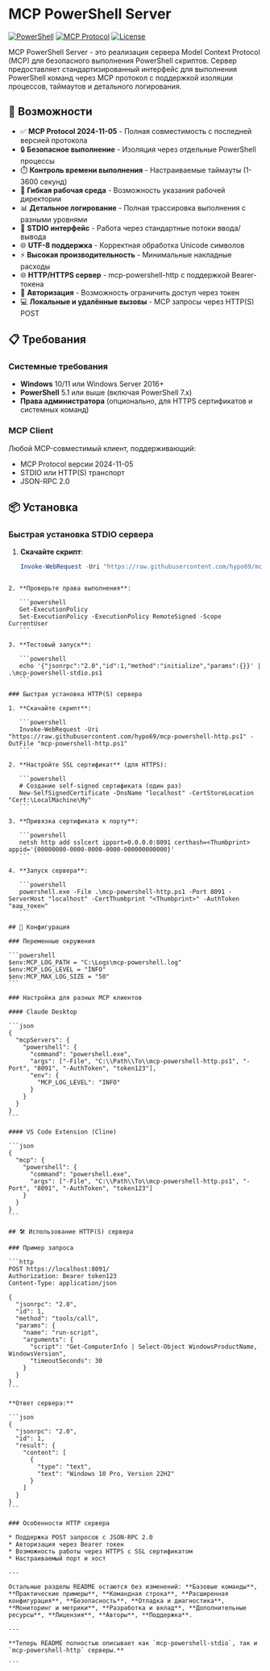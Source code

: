 # MCP PowerShell Server

[![PowerShell](https://img.shields.io/badge/PowerShell-5.1%2B-blue.svg)](https://github.com/PowerShell/PowerShell)
[![MCP Protocol](https://img.shields.io/badge/MCP-2024--11--05-green.svg)](https://modelcontextprotocol.io/)
[![License](https://img.shields.io/badge/License-MIT-yellow.svg)](LICENSE)

MCP PowerShell Server - это реализация сервера Model Context Protocol (MCP) для безопасного выполнения PowerShell скриптов. Сервер предоставляет стандартизированный интерфейс для выполнения PowerShell команд через MCP протокол с поддержкой изоляции процессов, таймаутов и детального логирования.

## 🚀 Возможности

- ✅ **MCP Protocol 2024-11-05** - Полная совместимость с последней версией протокола
- 🔒 **Безопасное выполнение** - Изоляция через отдельные PowerShell процессы
- ⏱️ **Контроль времени выполнения** - Настраиваемые таймауты (1-3600 секунд)
- 📁 **Гибкая рабочая среда** - Возможность указания рабочей директории
- 📊 **Детальное логирование** - Полная трассировка выполнения с разными уровнями
- 🔄 **STDIO интерфейс** - Работа через стандартные потоки ввода/вывода
- 🌐 **UTF-8 поддержка** - Корректная обработка Unicode символов
- ⚡ **Высокая производительность** - Минимальные накладные расходы
- 🌐 **HTTP/HTTPS сервер** - mcp-powershell-http с поддержкой Bearer-токена
- 🔐 **Авторизация** - Возможность ограничить доступ через токен
- 💻 **Локальные и удалённые вызовы** - MCP запросы через HTTP(S) POST

## 📋 Требования

### Системные требования
- **Windows** 10/11 или Windows Server 2016+
- **PowerShell** 5.1 или выше (включая PowerShell 7.x)
- **Права администратора** (опционально, для HTTPS сертификатов и системных команд)

### MCP Client
Любой MCP-совместимый клиент, поддерживающий:
- MCP Protocol версии 2024-11-05
- STDIO или HTTP(S) транспорт
- JSON-RPC 2.0

## 📦 Установка

### Быстрая установка STDIO сервера
1. **Скачайте скрипт**:
   ```powershell
   Invoke-WebRequest -Uri "https://raw.githubusercontent.com/hypo69/mcp-powershell-stdio.ps1" -OutFile "mcp-powershell-stdio.ps1"
````

2. **Проверьте права выполнения**:

   ```powershell
   Get-ExecutionPolicy
   Set-ExecutionPolicy -ExecutionPolicy RemoteSigned -Scope CurrentUser
   ```

3. **Тестовый запуск**:

   ```powershell
   echo '{"jsonrpc":"2.0","id":1,"method":"initialize","params":{}}' | .\mcp-powershell-stdio.ps1
   ```

### Быстрая установка HTTP(S) сервера

1. **Скачайте скрипт**:

   ```powershell
   Invoke-WebRequest -Uri "https://raw.githubusercontent.com/hypo69/mcp-powershell-http.ps1" -OutFile "mcp-powershell-http.ps1"
   ```

2. **Настройте SSL сертификат** (для HTTPS):

   ```powershell
   # Создание self-signed сертификата (один раз)
   New-SelfSignedCertificate -DnsName "localhost" -CertStoreLocation "Cert:\LocalMachine\My"
   ```

3. **Привязка сертификата к порту**:

   ```powershell
   netsh http add sslcert ipport=0.0.0.0:8091 certhash=<Thumbprint> appid='{00000000-0000-0000-0000-000000000000}'
   ```

4. **Запуск сервера**:

   ```powershell
   powershell.exe -File .\mcp-powershell-http.ps1 -Port 8091 -ServerHost "localhost" -CertThumbprint "<Thumbprint>" -AuthToken "ваш_токен"
   ```

## 🔧 Конфигурация

### Переменные окружения

```powershell
$env:MCP_LOG_PATH = "C:\Logs\mcp-powershell.log"
$env:MCP_LOG_LEVEL = "INFO"
$env:MCP_MAX_LOG_SIZE = "50"
```

### Настройка для разных MCP клиентов

#### Claude Desktop

```json
{
  "mcpServers": {
    "powershell": {
      "command": "powershell.exe",
      "args": ["-File", "C:\\Path\\To\\mcp-powershell-http.ps1", "-Port", "8091", "-AuthToken", "token123"],
      "env": {
        "MCP_LOG_LEVEL": "INFO"
      }
    }
  }
}
```

#### VS Code Extension (Cline)

```json
{
  "mcp": {
    "powershell": {
      "command": "powershell.exe",
      "args": ["-File", "C:\\Path\\To\\mcp-powershell-http.ps1", "-Port", "8091", "-AuthToken", "token123"]
    }
  }
}
```

## 🛠️ Использование HTTP(S) сервера

### Пример запроса

```http
POST https://localhost:8091/
Authorization: Bearer token123
Content-Type: application/json

{
  "jsonrpc": "2.0",
  "id": 1,
  "method": "tools/call",
  "params": {
    "name": "run-script",
    "arguments": {
      "script": "Get-ComputerInfo | Select-Object WindowsProductName, WindowsVersion",
      "timeoutSeconds": 30
    }
  }
}
```

**Ответ сервера:**

```json
{
  "jsonrpc": "2.0",
  "id": 1,
  "result": {
    "content": [
      {
        "type": "text",
        "text": "Windows 10 Pro, Version 22H2"
      }
    ]
  }
}
```

### Особенности HTTP сервера

* Поддержка POST запросов с JSON-RPC 2.0
* Авторизация через Bearer токен
* Возможность работы через HTTPS с SSL сертификатом
* Настраиваемый порт и хост

---

Остальные разделы README остаются без изменений: **Базовые команды**, **Практические примеры**, **Командная строка**, **Расширенная конфигурация**, **Безопасность**, **Отладка и диагностика**, **Мониторинг и метрики**, **Разработка и вклад**, **Дополнительные ресурсы**, **Лицензия**, **Авторы**, **Поддержка**.

---

**Теперь README полностью описывает как `mcp-powershell-stdio`, так и `mcp-powershell-http` серверы.**

```

